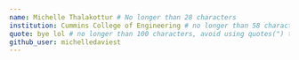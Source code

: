 ```yaml
---
name: Michelle Thalakottur # No longer than 28 characters
institution: Cummins College of Engineering # no longer than 58 characters
quote: bye lol # no longer than 100 characters, avoid using quotes(") to guarantee the format remains the same.
github_user: michelledaviest
---
```

